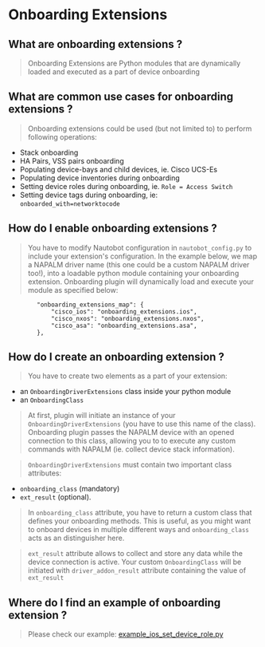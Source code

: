 # Onboarding Extensions

## What are onboarding extensions ?

> Onboarding Extensions are Python modules that are dynamically loaded and executed as a part of device onboarding

## What are common use cases for onboarding extensions ?

> Onboarding extensions could be used (but not limited to) to perform following operations:
- Stack onboarding
- HA Pairs, VSS pairs onboarding
- Populating device-bays and child devices, ie. Cisco UCS-Es
- Populating device inventories during onboarding
- Setting device roles during onboarding, ie. `Role = Access Switch`
- Setting device tags during onboarding, ie: `onboarded_with=networktocode`

## How do I enable onboarding extensions ?

> You have to modify Nautobot configuration in `nautobot_config.py` to include your extension's configuration. In the example below, we map a NAPALM driver name (this one could be a custom NAPALM driver too!), into a loadable python module containing your onboarding extension. Onboarding plugin will dynamically load and execute your module as specified below:
```
        "onboarding_extensions_map": {
            "cisco_ios": "onboarding_extensions.ios",
            "cisco_nxos": "onboarding_extensions.nxos",
            "cisco_asa": "onboarding_extensions.asa",
        },
```

## How do I create an onboarding extension ?

> You have to create two elements as a part of your extension:
- an `OnboardingDriverExtensions` class inside your python module
- an `OnboardingClass`

> At first, plugin will initiate an instance of your `OnboardingDriverExtensions` (you have to use this name of the class). Onboarding plugin passes the NAPALM device with an opened connection to this class, allowing you to to execute any custom commands with NAPALM (ie. collect device stack information). 

> `OnboardingDriverExtensions` must contain two important class attributes:
- `onboarding_class` (mandatory) 
- `ext_result` (optional). 

> In `onboarding_class` attribute, you have to return a custom class that defines your onboarding methods. This is useful, as you might want to onboard devices in multiple different ways and `onboarding_class` acts as an distinguisher here.

> `ext_result` attribute allows to collect and store any data while the device connection is active. Your custom `OnboardingClass` will be initiated with `driver_addon_result` attribute containing the value of `ext_result`


## Where do I find an example of onboarding extension ?

> Please check our example: [example_ios_set_device_role.py](../examples/example_ios_set_device_role.py)
